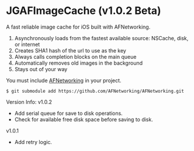 JGAFImageCache (v1.0.2 Beta)
==============

A fast reliable image cache for iOS built with AFNetworking.

1. Asynchronously loads from the fastest available source: NSCache, disk, or internet
1. Creates SHA1 hash of the url to use as the key
1. Always calls completion blocks on the main queue
1. Automatically removes old images in the background
1. Stays out of your way

You must include <a href=https://github.com/AFNetworking/AFNetworking>AFNetworking</a> in your project.

`$ git submodule add https://github.com/AFNetworking/AFNetworking.git`

Version Info:
v1.0.2
 - Add serial queue for save to disk operations.
 - Check for available free disk space before saving to disk.

v1.0.1
  - Add retry logic.
